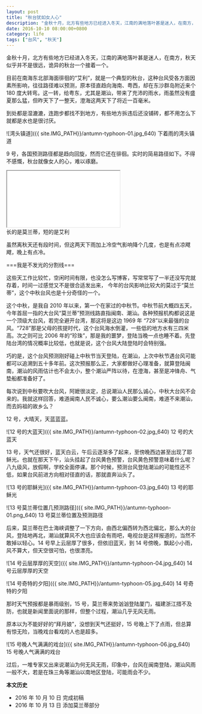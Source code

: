 ```yaml
---
layout: post
title: "秋台犹如女人心"
description: "金秋十月，北方有些地方已经进入冬天，江南的满地落叶甚是迷人，在南方，秋天似乎并不是很远，诡异的秋台一个接着一个。"
date: 2016-10-10 08:00:00+0800
category: life
tags: ["台风", "秋天"]
---
```


金秋十月，北方有些地方已经进入冬天，江南的满地落叶甚是迷人，在南方，秋天似乎并不是很远，诡异的秋台一个接着一个。

目前在南海东北部海面徘徊的“艾利”，就是一个典型的秋台，这种台风受各方面因素所影响，往往路径难以预测，原本径直趋向海南、粤西，却在东沙群岛附近来个 180 度大转弯。这一转，给粤东，尤其是潮汕，带来了充沛的雨水，雨虽然没有盛夏那么猛，但昨天下了一整天，澄海这两天下了将近一百毫米。

到处都是湿漉漉，连跑步都找不到地方，有些地方拆违后还没铺砖，都不用怎么下就都是水也是很讨厌。

![湾头镇道]({{ site.IMG_PATH}}/antumn-typhoon-01.jpg_640)
下着雨的湾头镇道

9 号，各国预测路径都是趋向回旋，然而它还在徘徊。实时的简易路径如下。不得不感慨，秋台就像女人的心，难以琢磨。

<div class="iframe-container">
    <iframe class="iframe" src="{{ site.IMG_PATH }}/autumn-typhoon.html"></iframe>
</div>
长的是莫兰蒂，短的是艾利

虽然离秋天还有段时间，但这两天下雨加上冷空气影响降个几度，也是有点凉飕飕，晚上有点冷。

===我是不发光的分割线===

这些天工作比较忙，空闲时间有限，也没怎么写博客，写常常写了一半还没写完就存着，时间一过感觉又不是很合适发出来， 今年的台风影响比较大的莫过于“莫兰蒂”，这个中秋台风也是十分奇怪的一个。

这个中秋，是我自 2010 年以来，第一个在家过的中秋节。中秋节前大概四五天，今年首屈一指的大台风“莫兰蒂”预测线路直指闽南、潮汕。各种预报机构都说这是一个顶级大台风，若完全避开台湾，那这将是这边 1969 年 “728”以来最强的台风。“728”那是父母的孩提时代，这个台风海水倒灌，一些低的地方水有三四米高。次之则可比 2006 年的“珍珠”，那是我的噩梦，登陆当晚一点也睡不着。先登陆台湾的情况概率比较低，也就是说，这个台风大陆登陆时会特别强。

巧的是，这个台风预测刚好碰上中秋节当天登陆，在潮汕，上次中秋节遇台风可能都可以追溯到五十多年前。这次预报那么正，大家都做好心理准备，就算登陆闽南，潮汕的风雨估计也不会太小，整个潮汕严阵以待，在澄海，甚至是冲锋舟、气垫船都准备好了。

每次说到中秋要吹大台风，阿嬷很淡定，总说潮汕人民那么诚心，中秋大台风不会来的。我就这样回答，难道闽南人民不诚心，要么潮汕要么闽南，难道不来潮汕，而去妈祖的故乡么？

12 号，大晴天，天蓝蓝蓝。

![12 号的大蓝天]({{ site.IMG_PATH}}/antumn-typhoon-02.jpg_640)
12 号的大蓝天

13 号，天气还很好，蓝天白云，午后云逐渐多了起来，至傍晚西边甚至出现了耶稣光。也就在那天下午，汕头挂起了台风黄色预警，台风黄色预警意味着什么呢？八九级风，放假啊，学校全面停课。那个时候，预测台风登陆潮汕的可能性还不低，如果台风前进方向相对径直的话，那就直奔汕头了。

![13 号的耶稣光]({{ site.IMG_PATH}}/antumn-typhoon-03.jpg_640)
13 号的耶稣光

![13 号莫兰蒂位置几预测路径]({{ site.IMG_PATH}}/antumn-typhoon-01.png_640)
13 号莫兰蒂位置及预测路径

后来，莫兰蒂在巴士海峡调整了一下方向，由西北偏西转为西北偏北，那么大的台风，登陆地再北，潮汕就算风不大也应该会有雨吧，电视台是这样报道的，当然不敢掉以轻心。14 号早上云层厚了很多，但依旧蓝天，到 14 号傍晚，飘起小小雨，风不算大，但天空很可怕，也很漂亮。

![14 号云层厚厚的天空]({{ site.IMG_PATH}}/antumn-typhoon-04.jpg_640)
14 号云层厚厚的天空

![14 号奇特的夕阳]({{ site.IMG_PATH}}/antumn-typhoon-05.jpg_640)
14 号奇特的夕阳

那时天气预报都是暴雨级别，15 号，莫兰蒂来势汹汹登陆厦门，福建浙江措不及防，也就是新闻里面说的那样，但整个过程，潮汕几乎无风无雨。

原本以为不能好好的“拜月娘”，没想到天气还挺好，15 号晚上下了点雨，但总算有惊无险，当晚戏台看戏的人也是超多。

![15 号晚人气满满的戏台]({{ site.IMG_PATH}}/antumn-typhoon-06.jpg_640)
15 号晚人气满满的戏台

过后，一堆专家又出来说潮汕为何无风无雨，印象中，台风在闽南登陆，潮汕风雨一般不大，若是在珠三角等潮汕以南地区登陆，可能雨会不少。

**本文历史**

* 2016 年 10 月 10 日 完成初稿
* 2016 年 10 月 13 日 添加莫兰蒂部分

